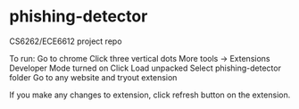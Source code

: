 # phishing-detector
CS6262/ECE6612 project repo

To run:
Go to chrome
Click three vertical dots
More tools -> Extensions
Developer Mode turned on
Click Load unpacked
Select phishing-detector folder
Go to any website and tryout extension

If you make any changes to extension, click refresh button on the extension.
